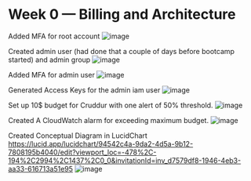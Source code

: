 # Week 0 — Billing and Architecture

Added MFA for root account
![image](https://user-images.githubusercontent.com/25799157/219000691-3876176e-477f-4bf0-beb3-14dc02ec4325.png)


Created admin user (had done that a couple of days before bootcamp started) and admin group
![image](https://user-images.githubusercontent.com/25799157/218456482-6902b674-8adc-41c3-bc1e-bb408a37cc3b.png)


Added MFA for admin user
![image](https://user-images.githubusercontent.com/25799157/219001573-b8ca31ab-853a-4c05-94fb-c91b196b4b5f.png)


Generated Access Keys for the admin iam user
![image](https://user-images.githubusercontent.com/25799157/219001835-f010faeb-c363-422a-8667-f61cf79747e4.png)


Set up 10$ budget for Cruddur with one alert of 50% threshold.
![image](https://user-images.githubusercontent.com/25799157/218746335-e604826b-57a9-4a9e-987d-b4a0a1f36373.png)

Created A CloudWatch alarm for exceeding maximum budget.
![image](https://user-images.githubusercontent.com/25799157/218746720-cac6aa60-d3a7-432e-a1b9-922896a3bc00.png)

Created Conceptual Diagram in LucidChart
https://lucid.app/lucidchart/94542c4a-9da2-4d5a-9b12-7808195b4040/edit?viewport_loc=-478%2C-194%2C2994%2C1437%2C0_0&invitationId=inv_d7579df8-1946-4eb3-aa33-616713a51e95
![image](https://user-images.githubusercontent.com/25799157/219471164-94dfa309-8e5f-4bc1-a124-d4b5efca0b69.png)


